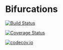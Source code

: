 # Bifurcations

[![Build Status](https://travis-ci.org/tkf/Bifurcations.jl.svg?branch=master)](https://travis-ci.org/tkf/Bifurcations.jl)

[![Coverage Status](https://coveralls.io/repos/tkf/Bifurcations.jl/badge.svg?branch=master&service=github)](https://coveralls.io/github/tkf/Bifurcations.jl?branch=master)

[![codecov.io](http://codecov.io/github/tkf/Bifurcations.jl/coverage.svg?branch=master)](http://codecov.io/github/tkf/Bifurcations.jl?branch=master)
